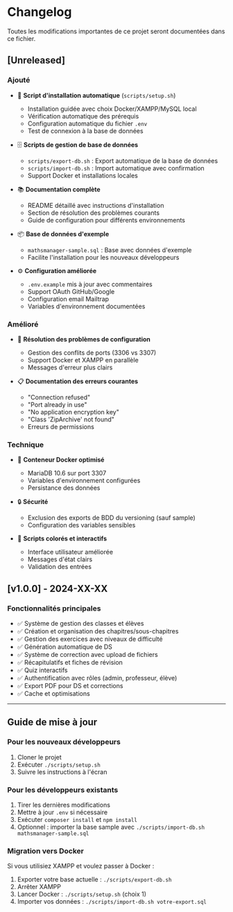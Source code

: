 # Changelog

Toutes les modifications importantes de ce projet seront documentées dans ce fichier.

## [Unreleased]

### Ajouté
- 🚀 **Script d'installation automatique** (`scripts/setup.sh`)
  - Installation guidée avec choix Docker/XAMPP/MySQL local
  - Vérification automatique des prérequis
  - Configuration automatique du fichier `.env`
  - Test de connexion à la base de données
  
- 🗄️ **Scripts de gestion de base de données**
  - `scripts/export-db.sh` : Export automatique de la base de données
  - `scripts/import-db.sh` : Import automatique avec confirmation
  - Support Docker et installations locales
  
- 📚 **Documentation complète**
  - README détaillé avec instructions d'installation
  - Section de résolution des problèmes courants
  - Guide de configuration pour différents environnements
  
- 📦 **Base de données d'exemple**
  - `mathsmanager-sample.sql` : Base avec données d'exemple
  - Facilite l'installation pour les nouveaux développeurs
  
- ⚙️ **Configuration améliorée**
  - `.env.example` mis à jour avec commentaires
  - Support OAuth GitHub/Google
  - Configuration email Mailtrap
  - Variables d'environnement documentées

### Amélioré
- 🔧 **Résolution des problèmes de configuration**
  - Gestion des conflits de ports (3306 vs 3307)
  - Support Docker et XAMPP en parallèle
  - Messages d'erreur plus clairs
  
- 📋 **Documentation des erreurs courantes**
  - "Connection refused"
  - "Port already in use" 
  - "No application encryption key"
  - "Class 'ZipArchive' not found"
  - Erreurs de permissions

### Technique
- 🐳 **Conteneur Docker optimisé**
  - MariaDB 10.6 sur port 3307
  - Variables d'environnement configurées
  - Persistance des données
  
- 🔒 **Sécurité**
  - Exclusion des exports de BDD du versioning (sauf sample)
  - Configuration des variables sensibles
  
- 🎨 **Scripts colorés et interactifs**
  - Interface utilisateur améliorée
  - Messages d'état clairs
  - Validation des entrées

## [v1.0.0] - 2024-XX-XX

### Fonctionnalités principales
- ✅ Système de gestion des classes et élèves
- ✅ Création et organisation des chapitres/sous-chapitres
- ✅ Gestion des exercices avec niveaux de difficulté
- ✅ Génération automatique de DS
- ✅ Système de correction avec upload de fichiers
- ✅ Récapitulatifs et fiches de révision
- ✅ Quiz interactifs
- ✅ Authentification avec rôles (admin, professeur, élève)
- ✅ Export PDF pour DS et corrections
- ✅ Cache et optimisations

---

## Guide de mise à jour

### Pour les nouveaux développeurs
1. Cloner le projet
2. Exécuter `./scripts/setup.sh`
3. Suivre les instructions à l'écran

### Pour les développeurs existants
1. Tirer les dernières modifications
2. Mettre à jour `.env` si nécessaire
3. Exécuter `composer install` et `npm install`
4. Optionnel : importer la base sample avec `./scripts/import-db.sh mathsmanager-sample.sql`

### Migration vers Docker
Si vous utilisiez XAMPP et voulez passer à Docker :
1. Exporter votre base actuelle : `./scripts/export-db.sh`
2. Arrêter XAMPP
3. Lancer Docker : `./scripts/setup.sh` (choix 1)
4. Importer vos données : `./scripts/import-db.sh votre-export.sql`

